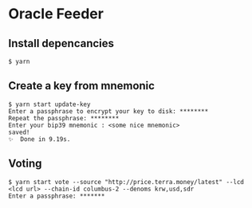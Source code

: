 # Oracle Feeder

## Install depencancies
```
$ yarn
```

## Create a key from mnemonic 
```
$ yarn start update-key
Enter a passphrase to encrypt your key to disk: ********
Repeat the passphrase: ********
Enter your bip39 mnemonic : <some nice mnemonic>
saved!
✨  Done in 9.19s.
```

## Voting
```
$ yarn start vote --source "http://price.terra.money/latest" --lcd <lcd url> --chain-id columbus-2 --denoms krw,usd,sdr
Enter a passphrase: *******
```
